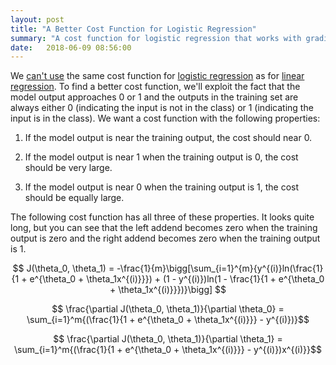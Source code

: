 ```yaml
---
layout: post
title: "A Better Cost Function for Logistic Regression"
summary: "A cost function for logistic regression that works with gradient descent."
date:   2018-06-09 08:56:00
---
```


We [can't use](/2018/06/08/cost-function-visualization) the same cost function
for [logistic regression](/2018/06/07/almost-entirely-nonlinear-regression) as
for [linear regression](/2018/06/01/linear-regression). To find a better cost
function, we'll exploit the fact that the model output approaches 0 or 1 and
the outputs in the training set are always either 0 (indicating the input is
not in the class) or 1 (indicating the input is in the class). We want a cost
function with the following properties:

1. If the model output is near the training output, the cost should near 0.

2. If the model output is near 1 when the training output is 0, the cost should be very large.

3. If the model output is near 0 when the training output is 1, the cost should be equally large.

The following cost function has all three of these properties. It looks quite
long, but you can see that the left addend becomes zero when the training
output is zero and the right addend becomes zero when the training output is 1.

$$ J(\theta_0, \theta_1) = -\frac{1}{m}\bigg[\sum_{i=1}^{m}{y^{(i)}ln(\frac{1}{1 + e^{\theta_0 + \theta_1x^{(i)}}}) + (1 - y^{(i)})ln(1 - \frac{1}{1 + e^{\theta_0 + \theta_1x^{(i)}}})}\bigg] $$

$$ \frac{\partial J(\theta_0, \theta_1)}{\partial \theta_0} =  \sum_{i=1}^m{(\frac{1}{1 + e^{\theta_0 + \theta_1x^{(i)}}} - y^{(i)})}$$


$$ \frac{\partial J(\theta_0, \theta_1)}{\partial \theta_1} =  \sum_{i=1}^m{(\frac{1}{1 + e^{\theta_0 + \theta_1x^{(i)}}} - y^{(i)})x^{(i)}}$$